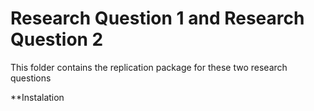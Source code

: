 # Research Question 1 and Research Question 2

This folder contains the replication package for these two research questions

\*\*Instalation
